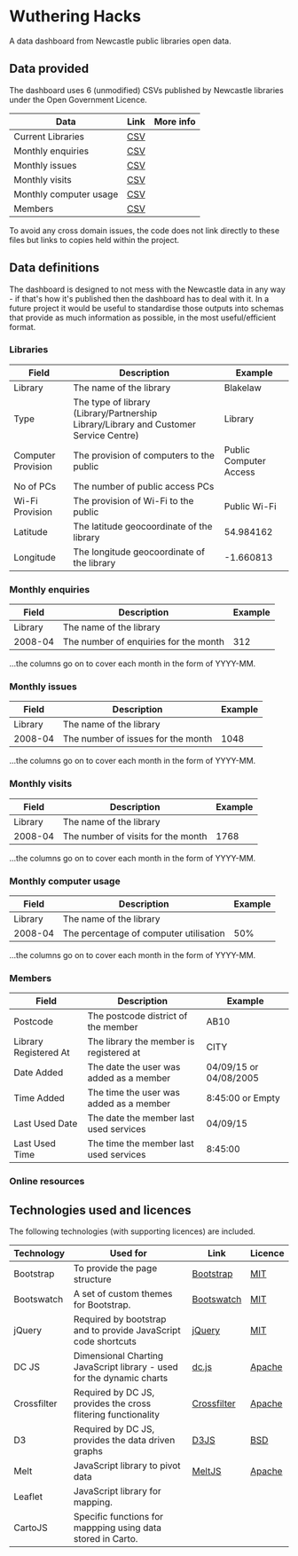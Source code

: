 # Wuthering Hacks

A data dashboard from Newcastle public libraries open data.

## Data provided

The dashboard uses 6 (unmodified) CSVs published by Newcastle libraries under the Open Government Licence.

| Data | Link | More info |
| ---- | ---- | --------- |
| Current Libraries | [CSV](https://www.newcastle.gov.uk/sites/default/files/wwwfileroot/your-council-and-democracy/open-data-and-access-information/open-data/data-sets/libraries-data-sets/libraries_ncc-libraries-current_csv.csv) |
| Monthly enquiries | [CSV](https://www.newcastle.gov.uk/benefits-and-council-tax/libraries-2008-2016-monthly-enquiries-csv) |
| Monthly issues | [CSV](https://www.newcastle.gov.uk/benefits-and-council-tax/libraries-2008-2016-monthly-issues-csv) |
| Monthly visits | [CSV](https://www.newcastle.gov.uk/benefits-and-council-tax/libraries-2008-2016-monthly-visits-csv) |
| Monthly computer usage | [CSV](https://www.newcastle.gov.uk/libraries-2008-2016-monthly-computer-use) |
| Members | [CSV]() |

To avoid any cross domain issues, the code does not link directly to these files but links to copies held within the project.  

## Data definitions 

The dashboard is designed to not mess with the Newcastle data in any way - if that's how it's published then the dashboard has to deal with it.  In a future project it would be useful to standardise those outputs into schemas that provide as much information as possible, in the most useful/efficient format.

### Libraries

| Field | Description | Example |
| ----- | ----------- | ------- |
| Library | The name of the library | Blakelaw |
| Type | The type of library (Library/Partnership Library/Library and Customer Service Centre) | Library |
| Computer Provision | The provision of computers to the public | Public Computer Access |
| No of PCs | The number of public access PCs |  |
| Wi-Fi Provision | The provision of Wi-Fi to the public | Public Wi-Fi |
| Latitude | The latitude geocoordinate of the library | 54.984162 |
| Longitude | The longitude geocoordinate of the library | -1.660813 |

### Monthly enquiries

| Field | Description | Example |
| ----- | ----------- | ------- |
| Library | The name of the library |  |
| 2008-04 | The number of enquiries for the month | 312 |

...the columns go on to cover each month in the form of YYYY-MM.

### Monthly issues

| Field | Description | Example |
| ----- | ----------- | ------- |
| Library | The name of the library |  |
| 2008-04 | The number of issues for the month | 1048 |

...the columns go on to cover each month in the form of YYYY-MM.

### Monthly visits

| Field | Description | Example |
| ----- | ----------- | ------- |
| Library | The name of the library |  |
| 2008-04 | The number of visits for the month | 1768 |

...the columns go on to cover each month in the form of YYYY-MM.

### Monthly computer usage

| Field | Description | Example |
| ----- | ----------- | ------- |
| Library | The name of the library |  |
| 2008-04 | The percentage of computer utilisation | 50% |

...the columns go on to cover each month in the form of YYYY-MM.

### Members

| Field | Description | Example |
| ----- | ----------- | ------- |
| Postcode | The postcode district of the member | AB10 |
| Library Registered At | The library the member is registered at | CITY |
| Date Added | The date the user was added as a member | 04/09/15 or 04/08/2005 |
| Time Added | The time the user was added as a member | 8:45:00 or Empty |
| Last Used Date | The date the member last used services | 04/09/15 |
| Last Used Time | The time the member last used services | 8:45:00 |

### Online resources

## Technologies used and licences

The following technologies (with supporting licences) are included.

| Technology | Used for | Link | Licence |
| ---------- | -------- | ---- | ------- |
| Bootstrap | To provide the page structure | [Bootstrap](http://getbootstrap.com/) | [MIT](https://github.com/twbs/bootstrap/blob/master/LICENSE) |
| Bootswatch | A set of custom themes for Bootstrap. | [Bootswatch](https://bootswatch.com/) | [MIT](https://github.com/thomaspark/bootswatch/blob/gh-pages/LICENSE) |
| jQuery | Required by bootstrap and to provide JavaScript code shortcuts | [jQuery](https://jquery.com/) | [MIT](https://jquery.org/license/) |
| DC JS | Dimensional Charting JavaScript library - used for the dynamic charts | [dc.js](https://dc-js.github.io/dc.js/) | [Apache](https://github.com/dc-js/dc.js/blob/develop/LICENSE) |
| Crossfilter | Required by DC JS, provides the cross flitering functionality | [Crossfilter](http://square.github.io/crossfilter/) | [Apache](https://github.com/square/crossfilter/blob/master/LICENSE) |
| D3 | Required by DC JS, provides the data driven graphs | [D3JS](https://d3js.org/) | [BSD](https://github.com/d3/d3/blob/master/LICENSE) |
| Melt | JavaScript library to pivot data | [MeltJS](https://github.com/jrideout/melt.js) | [Apache](https://github.com/jrideout/melt.js/blob/master/LICENSE) |
| Leaflet | JavaScript library for mapping. |  |  |
| CartoJS | Specific functions for mappping using data stored in Carto. |  |  |